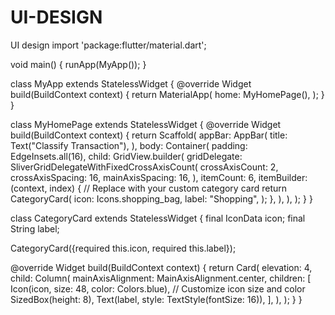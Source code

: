 # UI-DESIGN
UI design 
import 'package:flutter/material.dart';

void main() {
  runApp(MyApp());
}

class MyApp extends StatelessWidget {
  @override
  Widget build(BuildContext context) {
    return MaterialApp(
      home: MyHomePage(),
    );
  }
}

class MyHomePage extends StatelessWidget {
  @override
  Widget build(BuildContext context) {
    return Scaffold(
      appBar: AppBar(
        title: Text("Classify Transaction"),
      ),
      body: Container(
        padding: EdgeInsets.all(16),
        child: GridView.builder(
          gridDelegate: SliverGridDelegateWithFixedCrossAxisCount(
            crossAxisCount: 2,
            crossAxisSpacing: 16,
            mainAxisSpacing: 16,
          ),
          itemCount: 6,
          itemBuilder: (context, index) {
            // Replace with your custom category card
            return CategoryCard(
              icon: Icons.shopping_bag,
              label: "Shopping",
            );
          },
        ),
      ),
    );
  }
}

class CategoryCard extends StatelessWidget {
  final IconData icon;
  final String label;

  CategoryCard({required this.icon, required this.label});

  @override
  Widget build(BuildContext context) {
    return Card(
      elevation: 4,
      child: Column(
        mainAxisAlignment: MainAxisAlignment.center,
        children: [
          Icon(icon, size: 48, color: Colors.blue), // Customize icon size and color
          SizedBox(height: 8),
          Text(label, style: TextStyle(fontSize: 16)),
        ],
      ),
    );
  }
}

